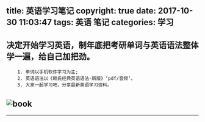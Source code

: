 title: 英语学习笔记
copyright: true
date: 2017-10-30 11:03:47
tags: 英语 笔记
categories: 学习
---

<!-- more -->

## 决定开始学习英语，制年底把考研单词与英语语法整体学一遍，给自己加把劲。
		1. 单词以手机软件学习为主;
		2. 英语语法以《赖氏经典英语语法-新版》‘pdf/音频‘。
		3. 大家一起学习吧，分享最新英语学习资料。  

## ![book](/images/book1.jpg)

---